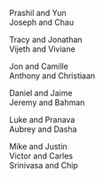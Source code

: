 Prashil and Yun  
Joseph and Chau  

Tracy and Jonathan  
Vijeth and Viviane  

Jon and Camille  
Anthony and Christiaan  

Daniel and Jaime  
Jeremy and Bahman  

Luke and Pranava  
Aubrey and Dasha  

Mike and Justin  
Victor and Carles  
Srinivasa and Chip  
  

